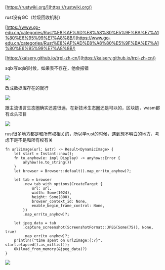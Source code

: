 [https://rustwiki.org/](https://rustwiki.org/)

rust没有GC（垃圾回收机制）

[https://www.go-edu.cn/categories/Rust%E8%AF%AD%E8%A8%80%E5%9F%BA%E7%A1%80%E6%95%99%E7%A8%8B/](https://www.go-edu.cn/categories/Rust%E8%AF%AD%E8%A8%80%E5%9F%BA%E7%A1%80%E6%95%99%E7%A8%8B/)

[https://kaisery.github.io/trpl-zh-cn/](https://kaisery.github.io/trpl-zh-cn/)

sqlx写sql的时候，如果表不存在，他会报错

![](https://gitee.com/hxc8/images5/raw/master/img/202407172327835.jpg)

改成数据库存在的就行

![](https://gitee.com/hxc8/images5/raw/master/img/202407172327860.jpg)

跟主流语言生态圈确实还差很远，在新技术生态圈还是可以的，区块链，wasm都有龙头项目

![](https://gitee.com/hxc8/images5/raw/master/img/202407172327174.jpg)

rust很多地方都是和所有权相关的，所以学rust的时候，遇到想不明白的地方，考虑下是不是和所有权有关

```
fn url2image(url: &str) -> Result<DynamicImage> {
    let start = Instant::now();
    fn to_anyhow(e: impl Display) -> anyhow::Error {
        anyhow!(e.to_string())
    }
    let browser = Browser::default().map_err(to_anyhow)?;

    let tab = browser
        .new_tab_with_options(CreateTarget {
            url: url,
            width: Some(1024),
            height: Some(800),
            browser_context_id: None,
            enable_begin_frame_control: None,
        })
        .map_err(to_anyhow)?;

    let jpeg_data = tab
        .capture_screenshot(ScreenshotFormat::JPEG(Some(75)), None, true)
        .map_err(to_anyhow)?;
    println!("time spent on url2image:{:?}", start.elapsed().as_millis());
    Ok(load_from_memory(&jpeg_data)?)
}
```

![](https://gitee.com/hxc8/images5/raw/master/img/202407172327312.jpg)